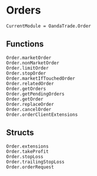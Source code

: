 # Orders

```@meta
CurrentModule = OandaTrade.Order
```

## Functions
```@docs
Order.marketOrder
Order.nonMarketOrder
Order.limitOrder
Order.stopOrder
Order.marketIfTouchedOrder
Order.relatedOrder
Order.getOrders
Order.getPendingOrders
Order.getOrder
Order.replaceOrder
Order.cancelOrder
Order.orderClientExtensions
```

## Structs
```@docs
Order.extensions
Order.takeProfit
Order.stopLoss
Order.trailingStopLoss
Order.orderRequest
```
